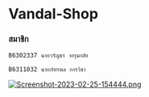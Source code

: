 # Vandal-Shop

### สมาชิก
```
B6302337 นายวรัญธร จารุมาลัย
```
```
B6311032 นายภัทรพล การวิชา
```

[![Screenshot-2023-02-25-154444.png](https://i.postimg.cc/wB5jNySv/Screenshot-2023-02-25-154444.png)](https://postimg.cc/FfRv5RF5)